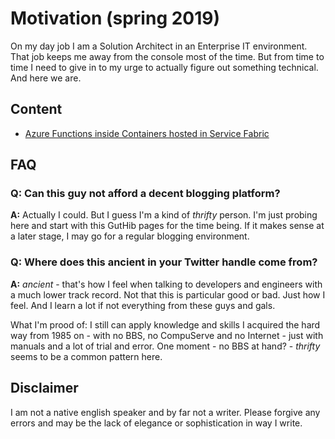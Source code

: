 # Motivation (spring 2019)

On my day job I am a Solution Architect in an Enterprise IT environment. That job keeps me away from the console most of the time. But from time to time I need to give in to my urge to actually figure out something technical. And here we are.

## Content

- [Azure Functions inside Containers hosted in Service Fabric](./func_sf_containers/func_sf_containers.md)

## FAQ

### Q: Can this guy not afford a decent blogging platform?

**A:** Actually I could. But I guess I'm a kind of _thrifty_ person. I'm just probing here and start with this GutHib pages for the time being. If it makes sense at a later stage, I may go for a regular blogging environment.

### Q: Where does this ancient in your Twitter handle come from?

**A:** _ancient_ - that's how I feel when talking to developers and engineers with a much lower track record. Not that this is particular good or bad. Just how I feel. And I learn a lot if not everything from these guys and gals.

What I'm prood of: I still can apply knowledge and skills I acquired the hard way from 1985 on - with no BBS, no CompuServe and no Internet - just with manuals and a lot of trial and error. One moment - no BBS at hand? - _thrifty_ seems to be a common pattern here.

## Disclaimer

I am not a native english speaker and by far not a writer. Please forgive any errors and may be the lack of elegance or sophistication in way I write.